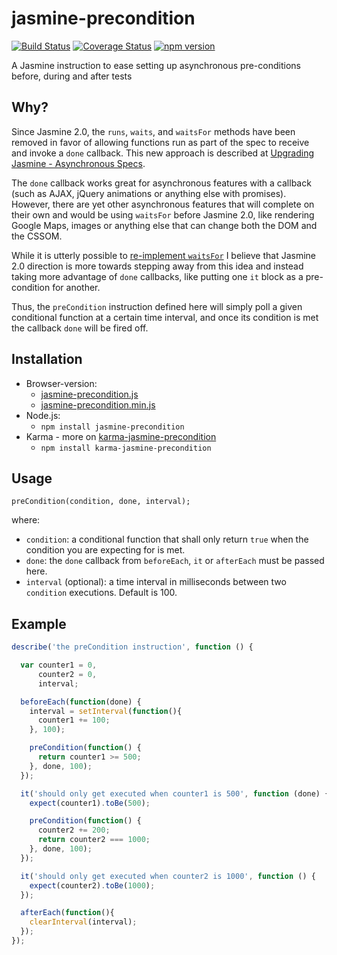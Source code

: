 # jasmine-precondition 
[![Build Status](https://travis-ci.org/tiagorg/jasmine-precondition.svg?branch=master)](https://travis-ci.org/tiagorg/jasmine-precondition) [![Coverage Status](https://coveralls.io/repos/tiagorg/jasmine-precondition/badge.svg?branch=master)](https://coveralls.io/r/tiagorg/jasmine-precondition?branch=master) [![npm version](https://badge.fury.io/js/jasmine-precondition.svg)](http://badge.fury.io/js/jasmine-precondition)

A Jasmine instruction to ease setting up asynchronous pre-conditions before, during and after tests

## Why?

Since Jasmine 2.0, the ```runs```, ```waits```, and ```waitsFor``` methods have been removed in favor of allowing functions run as part of the spec to receive and invoke a ```done``` callback. This new approach is described at [Upgrading Jasmine - Asynchronous Specs](http://jasmine.github.io/2.1/upgrading.html#section-Asynchronous_Specs).

The ```done``` callback works great for asynchronous features with a callback (such as AJAX, jQuery animations or anything else with promises). However, there are yet other asynchronous features that will complete on their own and would be using ```waitsFor``` before Jasmine 2.0, like rendering Google Maps, images or anything else that can change both the DOM and the CSSOM.

While it is utterly possible to [re-implement ```waitsFor```](https://gist.github.com/abreckner/110e28897d42126a3bb9) I believe that Jasmine 2.0 direction is more towards stepping away from this idea and instead taking more advantage of ```done``` callbacks, like putting one ```it``` block as a pre-condition for another.

Thus, the ```preCondition``` instruction defined here will simply poll a given conditional function at a certain time interval, and once its condition is met the callback ```done``` will be fired off.

## Installation

* Browser-version: 
  - [jasmine-precondition.js](https://raw.githubusercontent.com/tiagorg/jasmine-precondition/master/lib/jasmine-precondition.js)
  - [jasmine-precondition.min.js](https://raw.githubusercontent.com/tiagorg/jasmine-precondition/master/lib/jasmine-precondition.min.js)
* Node.js: 
  - ```npm install jasmine-precondition``` 
* Karma - more on [karma-jasmine-precondition](https://github.com/themindfuldev/karma-jasmine-precondition)
  - ```npm install karma-jasmine-precondition```


## Usage

```
preCondition(condition, done, interval);
```

where:

* ```condition```: a conditional function that shall only return ```true``` when the condition you are expecting for is met.
* ```done```: the ```done``` callback from ```beforeEach```, ```it``` or ```afterEach``` must be passed here.
* ```interval``` (optional): a time interval in milliseconds between two ```condition``` executions. Default is 100.

## Example

```javascript
describe('the preCondition instruction', function () {

  var counter1 = 0,
      counter2 = 0,
      interval;

  beforeEach(function(done) {
    interval = setInterval(function(){
      counter1 += 100;
    }, 100);

    preCondition(function() {
      return counter1 >= 500;
    }, done, 100);
  });

  it('should only get executed when counter1 is 500', function (done) {
    expect(counter1).toBe(500);

    preCondition(function() {
      counter2 += 200;
      return counter2 === 1000;
    }, done, 100);
  });

  it('should only get executed when counter2 is 1000', function () {
    expect(counter2).toBe(1000);
  });

  afterEach(function(){
    clearInterval(interval);
  });
});
```
